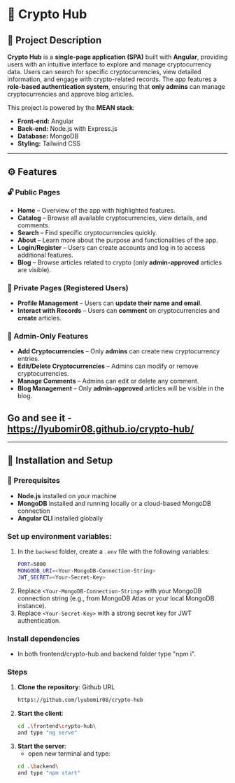 # 🚀 Crypto Hub

## 📜 Project Description

**Crypto Hub** is a **single-page application (SPA)** built with **Angular**, providing users with an intuitive interface to explore and manage cryptocurrency data. Users can search for specific cryptocurrencies, view detailed information, and engage with crypto-related records. The app features a **role-based authentication system**, ensuring that **only admins** can manage cryptocurrencies and approve blog articles.

This project is powered by the **MEAN stack**:  
- **Front-end:** Angular  
- **Back-end:** Node.js with Express.js  
- **Database:** MongoDB  
- **Styling:** Tailwind CSS  

---

## ⚙️ Features

### 🔓 Public Pages

- **Home** – Overview of the app with highlighted features.  
- **Catalog** – Browse all available cryptocurrencies, view details, and comments.  
- **Search** – Find specific cryptocurrencies quickly.  
- **About** – Learn more about the purpose and functionalities of the app.  
- **Login/Register** – Users can create accounts and log in to access additional features.  
- **Blog** – Browse articles related to crypto (only **admin-approved** articles are visible).  

### 🔐 Private Pages (Registered Users)

- **Profile Management** – Users can **update their name and email**.  
- **Interact with Records** – Users can **comment** on cryptocurrencies and **create** articles.  

### 🔑 Admin-Only Features

- **Add Cryptocurrencies** – Only **admins** can create new cryptocurrency entries.  
- **Edit/Delete Cryptocurrencies** – Admins can modify or remove cryptocurrencies.  
- **Manage Comments** – Admins can edit or delete any comment.  
- **Blog Management** – Only **admin-approved** articles will be visible in the blog.

## Go and see it - https://lyubomir08.github.io/crypto-hub/

---

## 🚀 Installation and Setup

### 📌 Prerequisites

- **Node.js** installed on your machine  
- **MongoDB** installed and running locally or a cloud-based MongoDB connection  
- **Angular CLI** installed globally

### **Set up environment variables**:

1. In the `backend` folder, create a `.env` file with the following variables:
     ```bash
     PORT=5000
     MONGODB_URI=<Your-MongoDB-Connection-String>
     JWT_SECRET=<Your-Secret-Key>

3. Replace `<Your-MongoDB-Connection-String>` with your MongoDB connection string (e.g., from MongoDB Atlas or your local MongoDB instance).
4. Replace `<Your-Secret-Key>` with a strong secret key for JWT authentication.

### **Install dependencies**

- In both frontend/crypto-hub and backend folder type "npm i".

### Steps

1. **Clone the repository**:
   Github URL
   ```bash
   https://github.com/lyubomir08/crypto-hub
3. **Start the client**:
   ```bash
   cd .\frontend\crypto-hub\
   and type "ng serve"
4. **Start the server**:
   - open new terminal and type:
   ```bash
   cd .\backend\
   and type "npm start"
